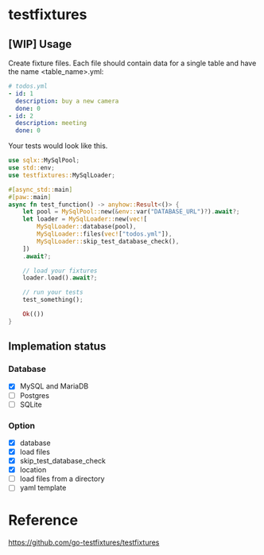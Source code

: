 # testfixtures

## [WIP] Usage

Create fixture files. Each file should contain data for a single table and have the name <table_name>.yml:

```yml
# todos.yml
- id: 1
  description: buy a new camera
  done: 0
- id: 2
  description: meeting
  done: 0
```

Your tests would look like this.

```rust
use sqlx::MySqlPool;
use std::env;
use testfixtures::MySqlLoader;

#[async_std::main]
#[paw::main]
async fn test_function() -> anyhow::Result<()> {
    let pool = MySqlPool::new(&env::var("DATABASE_URL")?).await?;
    let loader = MySqlLoader::new(vec![
        MySqlLoader::database(pool),
        MySqlLoader::files(vec!["todos.yml"]),
        MySqlLoader::skip_test_database_check(),
    ])
    .await?;

    // load your fixtures
    loader.load().await?;

    // run your tests
    test_something();

    Ok(())
}

```

## Implemation status
### Database
- [x] MySQL and MariaDB
- [ ] Postgres
- [ ] SQLite

### Option
- [x] database
- [x] load files
- [x] skip_test_database_check
- [x] location
- [ ] load files from a directory
- [ ] yaml template

# Reference
https://github.com/go-testfixtures/testfixtures
